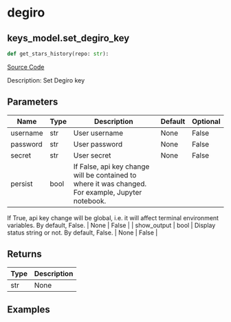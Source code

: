 # degiro

## keys_model.set_degiro_key

```python
def get_stars_history(repo: str):
```
[Source Code](https://github.com/OpenBB-finance/OpenBBTerminal/tree/main/openbb_terminal/keys_model.py#L1167)

Description: Set Degiro key

## Parameters

| Name | Type | Description | Default | Optional |
| ---- | ---- | ----------- | ------- | -------- |
| username | str | User username | None | False |
| password | str | User password | None | False |
| secret | str | User secret | None | False |
| persist | bool | If False, api key change will be contained to where it was changed. For example, Jupyter notebook.
If True, api key change will be global, i.e. it will affect terminal environment variables.
By default, False. | None | False |
| show_output | bool | Display status string or not. By default, False. | None | False |

## Returns

| Type | Description |
| ---- | ----------- |
| str | None |

## Examples

